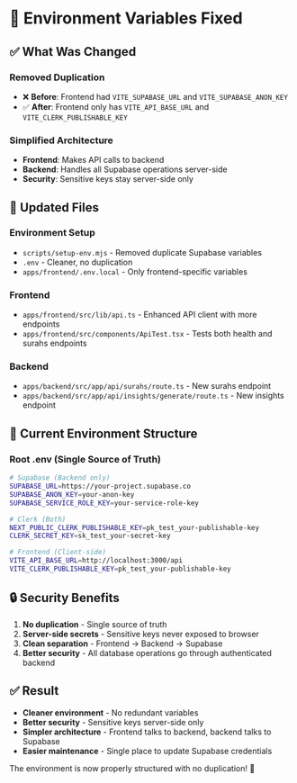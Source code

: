 # 🔧 Environment Variables Fixed

## ✅ **What Was Changed**

### **Removed Duplication**
- ❌ **Before**: Frontend had `VITE_SUPABASE_URL` and `VITE_SUPABASE_ANON_KEY`
- ✅ **After**: Frontend only has `VITE_API_BASE_URL` and `VITE_CLERK_PUBLISHABLE_KEY`

### **Simplified Architecture**
- **Frontend**: Makes API calls to backend
- **Backend**: Handles all Supabase operations server-side
- **Security**: Sensitive keys stay server-side only

## 📁 **Updated Files**

### **Environment Setup**
- `scripts/setup-env.mjs` - Removed duplicate Supabase variables
- `.env` - Cleaner, no duplication
- `apps/frontend/.env.local` - Only frontend-specific variables

### **Frontend**
- `apps/frontend/src/lib/api.ts` - Enhanced API client with more endpoints
- `apps/frontend/src/components/ApiTest.tsx` - Tests both health and surahs endpoints

### **Backend**
- `apps/backend/src/app/api/surahs/route.ts` - New surahs endpoint
- `apps/backend/src/app/api/insights/generate/route.ts` - New insights endpoint

## 🎯 **Current Environment Structure**

### **Root .env (Single Source of Truth)**
```bash
# Supabase (Backend only)
SUPABASE_URL=https://your-project.supabase.co
SUPABASE_ANON_KEY=your-anon-key
SUPABASE_SERVICE_ROLE_KEY=your-service-role-key

# Clerk (Both)
NEXT_PUBLIC_CLERK_PUBLISHABLE_KEY=pk_test_your-publishable-key
CLERK_SECRET_KEY=sk_test_your-secret-key

# Frontend (Client-side)
VITE_API_BASE_URL=http://localhost:3000/api
VITE_CLERK_PUBLISHABLE_KEY=pk_test_your-publishable-key
```

## 🔒 **Security Benefits**

1. **No duplication** - Single source of truth
2. **Server-side secrets** - Sensitive keys never exposed to browser
3. **Clean separation** - Frontend → Backend → Supabase
4. **Better security** - All database operations go through authenticated backend

## ✅ **Result**

- **Cleaner environment** - No redundant variables
- **Better security** - Sensitive keys server-side only
- **Simpler architecture** - Frontend talks to backend, backend talks to Supabase
- **Easier maintenance** - Single place to update Supabase credentials

The environment is now properly structured with no duplication! 🎉
